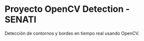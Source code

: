 # Proyecto OpenCV Detection - SENATI

Detección de contornos y bordes en tiempo real usando OpenCV.
